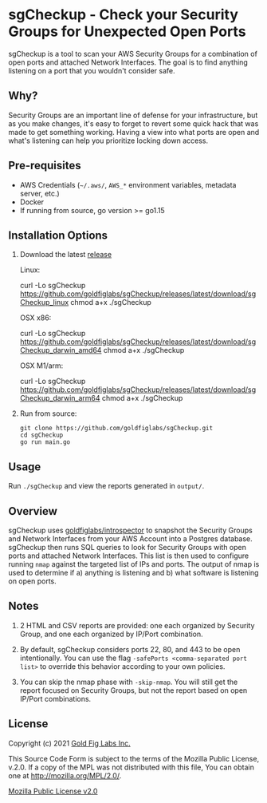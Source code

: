 # sgCheckup - Check your Security Groups for Unexpected Open Ports

sgCheckup is a tool to scan your AWS Security Groups for a combination of open ports and attached Network Interfaces. The goal is to find anything listening on a port that you wouldn't consider safe.

## Why?

Security Groups are an important line of defense for your infrastructure, but as you make changes, it's easy to forget to revert some quick hack that was made to get something working. Having a view into what ports are open and what's listening can help you prioritize locking down access.

## Pre-requisites

* AWS Credentials (`~/.aws/`, `AWS_*` environment variables, metadata server, etc.)
* Docker
* If running from source, go version >= go1.15

## Installation Options

1. Download the latest [release](https://github.com/goldfiglabs/sgCheckup/releases)

   Linux:

    curl -Lo sgCheckup https://github.com/goldfiglabs/sgCheckup/releases/latest/download/sgCheckup_linux
    chmod a+x ./sgCheckup

   OSX x86:

    curl -Lo sgCheckup https://github.com/goldfiglabs/sgCheckup/releases/latest/download/sgCheckup_darwin_amd64
    chmod a+x ./sgCheckup

   OSX M1/arm:

    curl -Lo sgCheckup https://github.com/goldfiglabs/sgCheckup/releases/latest/download/sgCheckup_darwin_arm64
    chmod a+x ./sgCheckup

2. Run from source:
    ```
    git clone https://github.com/goldfiglabs/sgCheckup.git
    cd sgCheckup
    go run main.go
    ```

## Usage

Run `./sgCheckup` and view the reports generated in `output/`.

## Overview

sgCheckup uses [goldfiglabs/introspector](https://github.com/goldfiglabs/introspector) to snapshot the Security Groups and Network Interfaces from your AWS Account into a Postgres database. sgCheckup then runs SQL queries to look for Security Groups with open ports and attached Network Interfaces. This list is then used to configure running `nmap` against the targeted list of IPs and ports. The output of nmap is used to determine if a) anything is listening and b) what software is listening on open ports.

## Notes

1. 2 HTML and CSV reports are provided: one each organized by Security Group, and one each organized by IP/Port combination.

1. By default, sgCheckup considers ports 22, 80, and 443 to be open intentionally. You can use the flag `-safePorts <comma-separated port list>` to override this behavior according to your own policies.

1. You can skip the nmap phase with `-skip-nmap`. You will still get the report focused on Security Groups, but not the report based on open IP/Port combinations.

## License

Copyright (c) 2021 [Gold Fig Labs Inc.](https://www.goldfiglabs.com/)

This Source Code Form is subject to the terms of the Mozilla Public License, v.2.0. If a copy of the MPL was not distributed with this file, You can obtain one at http://mozilla.org/MPL/2.0/.

[Mozilla Public License v2.0](./LICENSE)